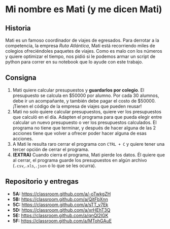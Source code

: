 # Mi nombre es Mati (y me dicen Mati)

## Historia
Mati es un famoso coordinador de viajes de egresados. Para derrotar a la competencia, la empresa *Ruta Atlántica*, Mati está recorriendo miles de colegios ofreciéndoles paquetes de viajes. Como es malo con los números y quiere optimizar el tiempo, nos pidió si le podemos armar un script de python para correr en su notebook que lo ayude con este trabajo.

## Consigna

1. Mati quiere calcular presupuestos y **guardarlos por colegio**. El presupuesto se calcula en $50000 por alumno. Por cada 30 alumnos, debe ir un acompañante, y también debe pagar el costo de $50000. ¡Tienen el código de la empresa de viajes que pueden reusar!
2. Mati no solo quiere calcular presupuestos, quiere ver los presupuestos que calculó en el día. Adapten el programa para que pueda elegir entre calcular un nuevo presupuesto o ver los presupuestos calculados. El programa no tiene que terminar, y después de hacer alguna de las 2 acciones tiene que volver a ofrecer poder hacer alguna de esas acciones.
3. A Mati le resulta raro cerrar el programa con `CTRL + C` y quiere tener una tercer opción de cerrar el programa.
4. **(EXTRA)** Cuando cierra el programa, Mati pierde los datos. Él quiere que al cerrar, el programa guarde los presupuestos en algún archivo (`.csv`,`.xls`,`.json` o lo que se les ocurra).

## Repositorio y entregas

- **5A:** https://classroom.github.com/a/-oTwkgZH
- **5B:** https://classroom.github.com/a/QitFbXnn
- **5C:** https://classroom.github.com/a/sTT_v7Ek
- **5D:** https://classroom.github.com/a/xrHEhT3Q
- **5E:** https://classroom.github.com/a/qnQl2lGK
- **5F:** https://classroom.github.com/a/MTohGAuE
